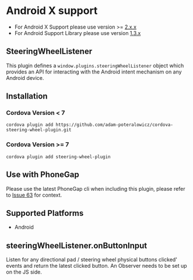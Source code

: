 # Android X support
- For Android X Support please use version >= [2.x.x](https://www.npmjs.com/package/com-darryncampbell-cordova-plugin-intent/v/2.0.0) 
- For Android Support Library please use version [1.3.x](https://www.npmjs.com/package/com-darryncampbell-cordova-plugin-intent/v/1.3.0)

## SteeringWheelListener
This plugin defines a `window.plugins.steeringWheelListener` object which provides an API for interacting with the Android intent mechanism on any Android device.

## Installation

### Cordova Version < 7
    cordova plugin add https://github.com/adam-poteralowicz/cordova-steering-wheel-plugin.git

### Cordova Version >= 7
    cordova plugin add steering-wheel-plugin

## Use with PhoneGap
Please use the latest PhoneGap cli when including this plugin, please refer to [Issue 63](https://github.com/darryncampbell/darryncampbell-cordova-plugin-intent/issues/63) for context. 

## Supported Platforms
- Android

## steeringWheelListener.onButtonInput
Listen for any directional pad / steering wheel physical buttons clicked' events and return the latest clicked button. 
An Observer needs to be set up on the JS side.